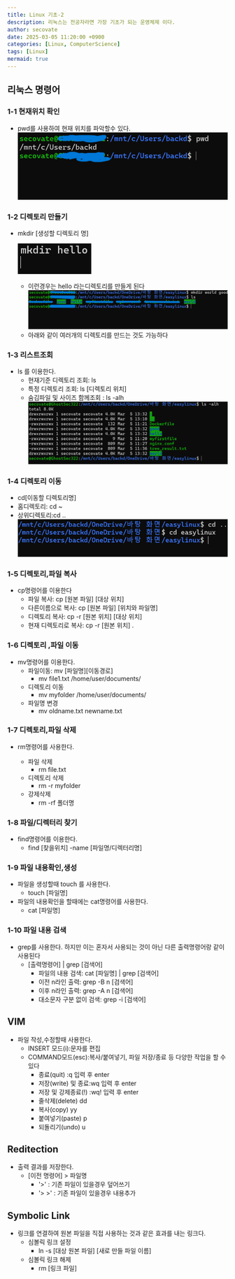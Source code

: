 ```yaml
---
title: Linux 기초-2
description: 리눅스는 전공자라면 가장 기초가 되는 운영체제 이다.
author: secovate
date: 2025-03-05 11:20:00 +0900
categories: [Linux, ComputerScience]
tags: [Linux]
mermaid: true
---
```


## 리눅스 명령어

### 1-1 현재위치 확인

- pwd를 사용하여 현재 위치를 파악할수 있다.
  ![pwd](image/2025-03-05/image.png)

### 1-2 디렉토리 만들기

- mkdir [생성할 디렉토리 명]

  ![alt text](image/2025-03-05/image-1.png)
  - 이런경우는 hello 라는디렉토리를 만들게 된다
    ![alt text](image/2025-03-05/image-2.png)
  - 아래와 같이 여러개의 디렉토리를 만드는 것도 가능하다

### 1-3 리스트조회

- ls 를 이용한다.
  - 현재기준 디렉토리 조회: ls
  - 특정 디렉토리 조회: ls [디렉토리 위치]
  - 숨김파일 및 사이즈 함께조회 : ls -alh
    ![alt text](image/2025-03-05/image-3.png)

### 1-4 디렉토리 이동

- cd[이동할 디렉토리명]
- 홈디렉토리: cd ~
- 상위디렉토리:cd ..
  ![alt text](image/2025-03-05/image-4.png)

### 1-5 디렉토리,파일 복사

- cp명령어를 이용한다
  - 파일 복사: cp [원본 파일] [대상 위치]
  - 다른이름으로 복사: cp [원본 파일] [위치와 파일명]
  - 디렉토리 복사: cp -r [원본 위치] [대상 위치]
  - 현재 디렉토리로 복사: cp -r [원본 위치] .

### 1-6 디렉토리 ,파일 이동

- mv명령어를 이용한다.
  - 파일이동: mv [파일명][이동경로]
    - mv file1.txt /home/user/documents/
  - 디렉토리 이동
    - mv myfolder /home/user/documents/
  - 파일명 변경
    - mv oldname.txt newname.txt

### 1-7 디렉토리,파일 삭제

- rm명령어를 사용한다.

  - 파일 삭제
    - rm file.txt
  - 디렉토리 삭제
    - rm -r myfolder
  - 강제삭제
    - rm -rf 폴더명

### 1-8 파일/디렉터리 찾기

- find명령어를 이용한다.
  - find [찾을위치] -name [파일명/디렉터리명]

### 1-9 파일 내용확인,생성

- 파일을 생성할때 touch 를 사용한다.
  - touch [파일명]
- 파일의 내용확인을 할때에는 cat명령어를 사용한다.
  - cat [파일명]

### 1-10 파일 내용 검색

- grep를 사용한다. 하지만 이는 혼자서 사용되는 것이 아닌 다른 출력명령어랑 같이 사용된다
  - [출력명령어] | grep [검색어]
    - 파일의 내용 검색: cat [파일명] | grep [검색어]
    - 이전 n라인 출력: grep -B n [검색어]
    - 이후 n라인 출력: grep -A n [검색어]
    - 대소문자 구분 없이 검색: grep -i [검색어]

## VIM

- 파일 작성,수정할때 사용한다.
  - INSERT 모드(i):문자를 편집
  - COMMAND모드(esc):복사/붙여넣기,
    파일 저장/종료 등 다양한 작업을 할 수 있다
    - 종료(quit) :q 입력 후 enter
    - 저장(write) 및 종료:wq 입력 후 enter
    - 저장 및 강제종료(!) :wq! 입력 후 enter
    - 줄삭제(delete) dd
    - 복사(copy) yy
    - 붙여넣기(paste) p
    - 되돌리기(undo) u

## Reditection

- 출력 결과를 저장한다.
  - [이전 명령어] > 파일명
    - '>' : 기존 파일이 있을경우 덮어쓰기
    - '> >' : 기존 파일이 있을경우 내용추가

## Symbolic Link

- 링크를 연결하여 원본 파일을 직접 사용하는 것과 같은 효과를 내는 링크다.
  - 심볼릭 링크 설정
    - ln -s [대상 원본 파일] [새로 만들 파일 이름]
  - 심볼릭 링크 해제
    - rm [링크 파일]
